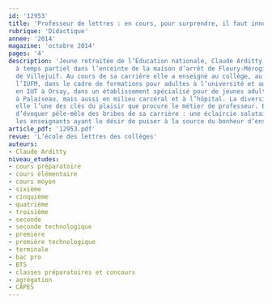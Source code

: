 ```yaml
---
id: '12953'
title: 'Professeur de lettres : en cours, pour surprendre, il faut innover'
rubrique: 'Didactique'
annee: '2014'
magazine: 'octobre 2014'
pages: '4'
description: 'Jeune retraitée de l’Éducation nationale, Claude Arditty exerce toujours
  à temps partiel dans l’enceinte de la maison d’arrêt de Fleury-Mérogis et à l’hôpital
  de Villejuif. Au cours de sa carrière elle a enseigné au collège, au lycée et à
  l’IUFM, dans le cadre de formations pour adultes à l’université et au Greta de Massy,
  en IUT à Orsay, dans un établissement spécialisé pour de jeunes adultes handicapés
  à Palaiseau, mais aussi en milieu carcéral et à l’hôpital. La diversité est pour
  elle l’une des clés du plaisir que procure le métier de professeur. Elle a accepté
  d’évoquer pêle-mêle des bribes de sa carrière : une éclaircie salutaire pour tous
  les enseignants ayant le désir de puiser à la source du bonheur d’enseigner...'
article_pdf: '12953.pdf'
revue: 'L’école des lettres des collèges'
auteurs:
- Claude Arditty
niveau_etudes:
- cours préparatoire
- cours élémentaire
- cours moyen
- sixième
- cinquième
- quatrième
- troisième
- seconde
- seconde technologique
- première
- première technologique
- terminale
- bac pro
- BTS
- classes préparatoires et concours
- agrégation
- CAPES
---
```

